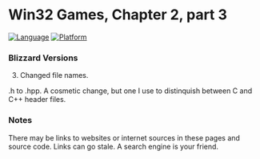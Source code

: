 # Win32 Games, Chapter 2, part 3
[![Language](https://img.shields.io/badge/Language%20-C++-blue.svg)](https://github.com/GeorgePimpleton/Win32-games/)
[![Platform](https://img.shields.io/badge/Platform%20-Win32-blue.svg)](https://github.com/GeorgePimpleton/Win32-games/)

### Blizzard Versions
3. Changed file names.

.h to .hpp.  A cosmetic change, but one I use to distinquish between C and C++ header files.

### Notes
There may be links to websites or internet sources in these pages and source code. Links can go stale. A search engine is your friend.
